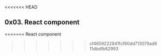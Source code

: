 <<<<<<< HEAD
## 0x03. React component
=======
 React component
>>>>>>> cf4659222941fcf90dd713079ad811dbdfb82993
